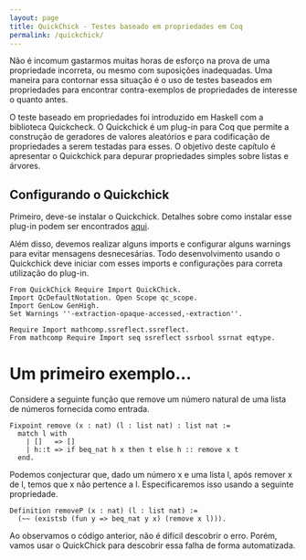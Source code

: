 ```yaml
---
layout: page
title: QuickChick - Testes baseado em propriedades em Coq
permalink: /quickchick/
---
```


Não é incomum gastarmos muitas horas de esforço na prova
de uma propriedade incorreta, ou mesmo com suposições inadequadas.
Uma maneira para contornar essa situação é o uso de testes
baseados em propriedades para encontrar contra-exemplos de
propriedades de interesse o quanto antes.

O teste baseado em propriedades foi introduzido em Haskell com
a biblioteca Quickcheck. O Quickchick é um plug-in para Coq que
permite a construção de geradores de valores aleatórios e para
codificação de propriedades a serem testadas para esses.
O objetivo deste capítulo é apresentar o Quickchick para
depurar propriedades simples sobre listas e árvores.

## Configurando o Quickchick

Primeiro, deve-se instalar o Quickchick. Detalhes sobre como instalar esse
plug-in podem ser encontrados [aqui](https://github.com/QuickChick/QuickChick).

Além disso, devemos realizar alguns imports e configurar alguns warnings para
evitar mensagens desnecesárias. Todo desenvolvimento usando o Quickchick deve iniciar
com esses imports e configurações para correta utilização do plug-in.

```coq
From QuickChick Require Import QuickChick.
Import QcDefaultNotation. Open Scope qc_scope.
Import GenLow GenHigh.
Set Warnings ''-extraction-opaque-accessed,-extraction''.

Require Import mathcomp.ssreflect.ssreflect.
From mathcomp Require Import seq ssreflect ssrbool ssrnat eqtype.
```

# Um primeiro exemplo...

Considere a seguinte função que remove um número natural de uma lista
de números fornecida como entrada.

```coq
Fixpoint remove (x : nat) (l : list nat) : list nat :=
  match l with
    | []   => []
    | h::t => if beq_nat h x then t else h :: remove x t
  end.
```

Podemos conjecturar que, dado um número x e uma lista l, após remover
x de l, temos que x não pertence a l. Especificaremos isso usando a
seguinte propriedade.

```coq
Definition removeP (x : nat) (l : list nat) :=
  (~~ (existsb (fun y => beq_nat y x) (remove x l))).
```

Ao observamos o código anterior, não é difícil descobrir o erro. Porém,
vamos usar o QuickChick para descobrir essa falha de forma automatizada.


